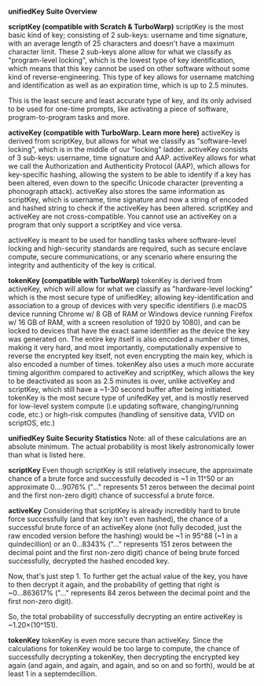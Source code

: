 **unifiedKey Suite Overview**

**scriptKey (compatible with Scratch & TurboWarp)**
scriptKey is the most basic kind of key; consisting of 2 sub-keys: username and time signature, with an average length of 25 characters and doesn't have a maximum character limit. 
These 2 sub-keys alone allow for what we classify as "program-level locking", which is the lowest type of key identification, which means that this key cannot be used on other software without some kind of reverse-engineering. This type of key allows for username matching and identification as well as an expiration time, which is up to 2.5 minutes. 

This is the least secure and least accurate type of key, and its only advised to be used for one-time prompts, like activating a piece of software, program-to-program tasks and more.

**activeKey (compatible with TurboWarp. Learn more here)**
activeKey is derived from scriptKey, but allows for what we classify as "software-level locking", which is in the middle of our "locking" ladder. activeKey consists of 3 sub-keys: username, time signature and AAP. 
activeKey allows for what we call the Authorization and Authenticity Protocol (AAP), which allows for key-specific hashing, allowing the system to be able to identify if a key has been altered, even down to the specific Unicode character (preventing a phonograph attack). activeKey also stores the same information as scriptKey, which is username, time signature and now a string of encoded and hashed string to check if the activeKey has been altered. scriptKey and activeKey are not cross-compatible. You cannot use an activeKey on a program that only support a scriptKey and vice versa.

activeKey is meant to be used for handling tasks where software-level locking and high-security standards are required, such as secure enclave compute, secure communications, or any scenario where ensuring the integrity and authenticity of the key is critical.

**tokenKey (compatible with TurboWarp)**
tokenKey is derived from activeKey, which will allow for what we classify as "hardware-level locking" which is the most secure type of unifiedKey; allowing key-identification and association to a group of devices with very specific identifiers (i.e macOS device running Chrome w/ 8 GB of RAM or Windows device running Firefox w/ 16 GB of RAM, with a screen resolution of 1920 by 1080), and can be locked to devices that have the exact same identifier as the device the key was generated on.
The entire key itself is also encoded a number of times, making it very hard, and most importantly, computationally expensive to reverse the encrypted key itself, not even encrypting the main key, which is also encoded a number of times. tokenKey also uses a much more accurate timing algorithm compared to activeKey and scriptKey, which allows the key to be deactivated as soon as 2.5 minutes is over, unlike activeKey and scriptKey, which still have a ~1-30 second buffer after being initiated.
tokenKey is the most secure type of unifedKey yet, and is mostly reserved for low-level system compute (i.e updating software, changing/running code, etc.) or high-risk computes (handling of sensitive data, VVID on scriptOS, etc.)

**unifiedKey Suite Security Statistics**
Note: all of these calculations are an absolute minimum. The actual probability is most likely astronomically lower than what is listed here.

**scriptKey**
Even though scriptKey is still relatively insecure, the approximate chance of a brute force and successfully decoded is ~1 in 11^50 or an approximate 0....9076% ("..." represents 51 zeros between the decimal point and the first non-zero digit) chance of successful a brute force.

**activeKey**
Considering that scriptKey is already incredibly hard to brute force successfully (and that key isn't even hashed), the chance of a successful brute force of an activeKey alone (not fully decoded, just the raw encoded version before the hashing) would be ~1 in 95^88 (~1 in a quindecillion) or an 0...8343% ("..." represents 151 zeros between the decimal point and the first non-zero digit) chance of being brute forced successfully, decrypted the hashed encoded key.

Now, that's just step 1. To further get the actual value of the key, you have to then decrypt it again, and the probability of getting that right is ~0...863617% ("..." represents 84 zeros between the decimal point and the first non-zero digit).

So, the total probability of successfully decrypting an entire activeKey is ~1.20×(10^151).

**tokenKey**
tokenKey is even more secure than activeKey. Since the calculations for tokenKey would be too large to compute, the chance of successfully decrypting a tokenKey, then decrypting the encrypted key again (and again, and again, and again, and so on and so forth), would be at least 1 in a septemdecillion.
